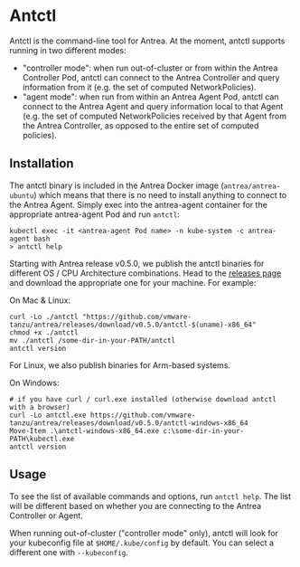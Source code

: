 # Antctl

Antctl is the command-line tool for Antrea. At the moment, antctl supports
running in two different modes:
 * "controller mode": when run out-of-cluster or from within the Antrea
 Controller Pod, antctl can connect to the Antrea Controller and query
 information from it (e.g. the set of computed NetworkPolicies).
 * "agent mode": when run from within an Antrea Agent Pod, antctl can connect to
 the Antrea Agent and query information local to that Agent (e.g. the set of
 computed NetworkPolicies received by that Agent from the Antrea Controller, as
 opposed to the entire set of computed policies).

## Installation

The antctl binary is included in the Antrea Docker image
(`antrea/antrea-ubuntu`) which means that there is no need to install anything
to connect to the Antrea Agent. Simply exec into the antrea-agent container for
the appropriate antrea-agent Pod and run `antctl`:
```
kubectl exec -it <antrea-agent Pod name> -n kube-system -c antrea-agent bash
> antctl help
```

Starting with Antrea release v0.5.0, we publish the antctl binaries for
different OS / CPU Architecture combinations. Head to the [releases
page](https://github.com/vmware-tanzu/antrea/releases) and download the
appropriate one for your machine. For example:

On Mac & Linux:
```
curl -Lo ./antctl "https://github.com/vmware-tanzu/antrea/releases/download/v0.5.0/antctl-$(uname)-x86_64"
chmod +x ./antctl
mv ./antctl /some-dir-in-your-PATH/antctl
antctl version
```

For Linux, we also publish binaries for Arm-based systems.

On Windows:
```
# if you have curl / curl.exe installed (otherwise download antctl with a browser)
curl -Lo antctl.exe https://github.com/vmware-tanzu/antrea/releases/download/v0.5.0/antctl-windows-x86_64
Move-Item .\antctl-windows-x86_64.exe c:\some-dir-in-your-PATH\kubectl.exe
antctl version
```

## Usage

To see the list of available commands and options, run `antctl help`. The list
will be different based on whether you are connecting to the Antrea Controller
or Agent.

When running out-of-cluster ("controller mode" only), antctl will look for your
kubeconfig file at `$HOME/.kube/config` by default. You can select a different
one with `--kubeconfig`.
